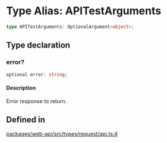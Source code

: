 # Type Alias: APITestArguments

```ts
type APITestArguments: OptionalArgument<object>;
```

## Type declaration

### error?

```ts
optional error: string;
```

#### Description

Error response to return.

## Defined in

[packages/web-api/src/types/request/api.ts:4](https://github.com/slackapi/node-slack-sdk/blob/main/packages/web-api/src/types/request/api.ts#L4)
